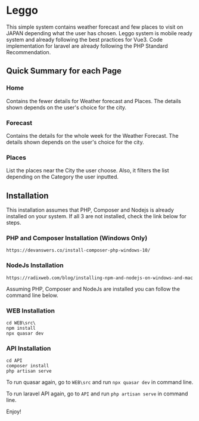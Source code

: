 # Leggo

This simple system contains weather forecast and few places to visit on JAPAN depending what the user has chosen. Leggo system is mobile ready system and already following the best practices for Vue3. Code implementation for laravel are already following the PHP Standard Recommendation. 

## Quick Summary for each Page

### Home 
Contains the fewer details for Weather forecast and Places. The details shown depends on the user's choice for the city. 

### Forecast 
Contains the details for the whole week for the Weather Forecast. The details shown depends on the user's choice for the city.

### Places 
List the places near the City the user choose. Also, it filters the list depending on the Category the user inputted. 

## Installation 

This installation assumes that PHP, Composer and Nodejs is already installed on your system. If all 3 are not installed, check the link below for steps. 

### PHP and Composer Installation (Windows Only)
```
https://devanswers.co/install-composer-php-windows-10/
```

### NodeJs Installation
```
https://radixweb.com/blog/installing-npm-and-nodejs-on-windows-and-mac
```
Assuming PHP, Composer and NodeJs are installed you can follow the command line below. 

### WEB  Installation 
```
cd WEB\src\
npm install 
npx quasar dev
```

### API Installation 
```
cd API
composer install
php artisan serve
```

To run quasar again, go to `WEB\src` and run `npx quasar dev` in command line. 

To run laravel API again, go to `API` and run `php artisan serve` in command line. 

Enjoy! 



